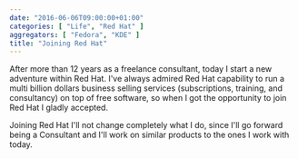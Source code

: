 ```yaml
---
date: "2016-06-06T09:00:00+01:00"
categories: [ "Life", "Red Hat" ]
aggregators: [ "Fedora", "KDE" ]
title: "Joining Red Hat"
---
```

After more than 12 years as a freelance consultant, today I start a new adventure within Red Hat.
I've always admired Red Hat capability to run a multi billion dollars business selling services (subscriptions, training, and consultancy) on top of free software, so when I got the opportunity to join Red Hat I gladly accepted.

Joining Red Hat I'll not change completely what I do, since I'll go forward being a Consultant and I'll work on similar products to the ones I work with today.
